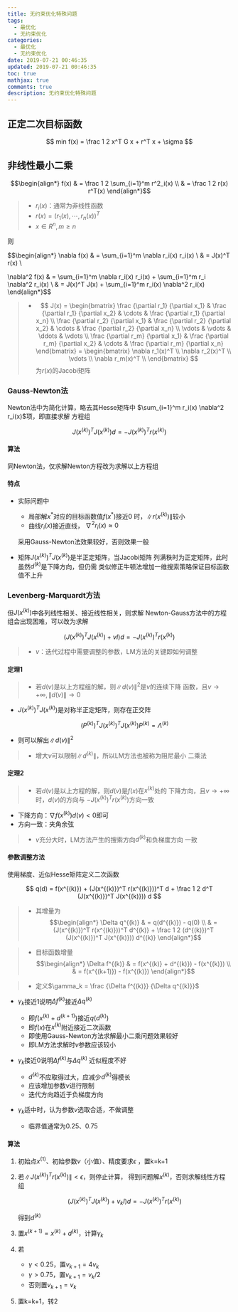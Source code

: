 ```yaml
---
title: 无约束优化特殊问题
tags:
  - 最优化
  - 无约束优化
categories:
  - 最优化
  - 无约束优化
date: 2019-07-21 00:46:35
updated: 2019-07-21 00:46:35
toc: true
mathjax: true
comments: true
description: 无约束优化特殊问题
---
```


##	正定二次目标函数

$$
min f(x) = \frac 1 2 x^T G x + r^T x + \sigma
$$

##	非线性最小二乘

$$\begin{align*}
f(x) & = \frac 1 2 \sum_{i=1}^m r^2_i(x) \\
& = \frac 1 2 r(x) r^T(x)
\end{align*}$$

> - $r_i(x)$：通常为非线性函数
> - $r(x) = (r_1(x), \cdots, r_n(x))^T$
> - $x \in R^n, m \geq n$

则

$$\begin{align*}
\nabla f(x) & = \sum_{i=1}^m \nabla r_i(x)
	r_i(x) \\
& = J(x)^T r(x) \\

\nabla^2 f(x) & = \sum_{i=1}^m \nabla r_i(x)
	r_i(x) + \sum_{i=1}^m r_i \nabla^2 r_i(x) \\
& = J(x)^T J(x) + \sum_{i=1}^m r_i(x) \nabla^2 r_i(x)
\end{align*}$$

> - $$
	J(x) = \begin{bmatrix}
	\frac {\partial r_1} {\partial x_1} &
		\frac {\partial r_1} {\partial x_2} & \cdots &
		\frac {\partial r_1} {\partial x_n} \\
	\frac {\partial r_2} {\partial x_1} &
		\frac {\partial r_2} {\partial x_2} & \cdots &
		\frac {\partial r_2} {\partial x_n} \\
	\vdots & \vdots & \ddots & \vdots \\
	\frac {\partial r_m} {\partial x_1} &
		\frac {\partial r_m} {\partial x_2} & \cdots &
		\frac {\partial r_m} {\partial x_n}
	\end{bmatrix}
	= \begin{bmatrix}
	\nabla r_1(x)^T \\
	\nabla r_2(x)^T \\
	\vdots \\
	\nabla r_m(x)^T \\
	\end{bmatrix}
	$$
	为$r(x)$的Jacobi矩阵

###	Gauss-Newton法

Newton法中为简化计算，略去其Hesse矩阵中
$\sum_{i=1}^m r_i(x) \nabla^2 r_i(x)$项，即直接求解
方程组

$$
J(x^{(k)})^T J(x^{(k)}) d = -J(x^{(k)})^T r(x^{(k)})
$$

####	算法

同Newton法，仅求解Newton方程改为求解以上方程组

####	特点

-	实际问题中

	-	局部解$x^{ * }$对应的目标函数值$f(x^{ * })$接近0
		时，$\|r(x^{(k)})\|$较小
	-	曲线$r_i(x)$接近直线，
		$\nabla^2 r_i(x) \approx 0$

	采用Gauss-Newton法效果较好，否则效果一般

-	矩阵$J(x^{(k)})^T J(x^{(k)})$是半正定矩阵，当Jacobi矩阵
	列满秩时为正定矩阵，此时虽然$d^{(k)}$是下降方向，但仍需
	类似修正牛顿法增加一维搜索策略保证目标函数值不上升

###	Levenberg-Marquardt方法

但$J(x^{(k)})$中各列线性相关、接近线性相关，则求解
Newton-Gauss方法中的方程组会出现困难，可以改为求解

$$
(J(x^{(k)})^T J(x^{(k)}) + vI) d = -J(x^{(k)})^T r(x^{(k)})
$$

> - $v$：迭代过程中需要调整的参数，LM方法的关键即如何调整

####	定理1

> - 若$d(v)$是以上方程组的解，则$\|d(v)\|^2$是$v$的连续下降
	函数，且$v \rightarrow +\infty, \|d(v)\| \rightarrow 0$

-	$J(x^{(k)})^T J(x^{(k)})$是对称半正定矩阵，则存在正交阵

	$$
	(P^{(k)})^T J(x^{(k)})^T J(x^{(k)}) P^{(k)} =
		\Lambda^{(k)}
	$$

-	则可以解出$\|d(v)\|^2$

> - 增大$v$可以限制$\|d^{(k)}\|$，所以LM方法也被称为阻尼最小
	二乘法

####	定理2

> - 若$d(v)$是以上方程的解，则$d(v)$是$f(x)$在$x^{(k)}$处的
	下降方向，且$v \rightarrow + \infty$时，$d(v)$的方向与
	$-J(x^{(k)})^T r(x^{(k)})$方向一致

-	下降方向：$\nabla f(x^{(k)}) d(v) < 0$即可
-	方向一致：夹角余弦

> - $v$充分大时，LM方法产生的搜索方向$d^{(k)}$和负梯度方向
	一致

####	参数调整方法

使用梯度、近似Hesse矩阵定义二次函数

$$
q(d) = f(x^{(k)}) + (J(x^{(k)})^T r(x^{(k)}))^T d +
	\frac 1 2 d^T (J(x^{(k)})^T J(x^{(k)})) d
$$

> - 其增量为
	$$\begin{align*}
	\Delta q^{(k)} & = q(d^{(k)}) - q(0) \\
	& = (J(x^{(k)})^T r(x^{(k)}))^T d^{(k)} + \frac 1 2
		(d^{(k)})^T (J(x^{(k)})^T J(x^{(k)})) d^{(k)}
	\end{align*}$$

> - 目标函数增量
	$$\begin{align*}
	\Delta f^{(k)} & = f(x^{(k)} + d^{(k)}) - f(x^{(k)}) \\
	& = f(x^{(k+1)}) - f(x^{(k)})
	\end{align*}$$

> - 定义$\gamma_k = \frac {\Delta f^{(k)}} {\Delta q^{(k)}}$

-	$\gamma_k$接近1说明$\Delta f^{(k)}$接近$\Delta q^{(k)}$

	-	即$f(x^{(k)} + d^{(k+1)})$接近$q(d^{(k)})$
	-	即$f(x)$在$x^{(k)}$附近接近二次函数
	-	即使用Gauss-Newton方法求解最小二乘问题效果较好
	-	即LM方法求解时$v$参数应该较小

-	$\gamma_k$接近0说明$\Delta f^{(k)}$与$\Delta q^{(k)}$
	近似程度不好

	-	$d^{(k)}$不应取得过大，应减少$d^{(k)}$得模长
	-	应该增加参数$v$进行限制
	-	迭代方向趋近于负梯度方向

-	$\gamma_k$适中时，认为参数$v$选取合适，不做调整
	-	临界值通常为0.25、0.75

####	算法

1.	初始点$x^{(1)}$、初始参数$v$（小值）、精度要求$\epsilon$
	，置k=k+1

2.	若$\|J(x^{(k)})^T r(x^{(k)})\| < \epsilon$，则停止计算，
	得到问题解$x^{(k)}$，否则求解线性方程组

	$$
	(J(x^{(k)})^T J(x^{(k)}) + v_kI) d = -J(x^{(k)})^T
		r(x^{(k)})
	$$

	得到$d^{(k)}$

3.	置$x^{(k+1)} = x^{(k)} + d^{(k)}$，计算$\gamma_k$

4.	若
	-	$\gamma < 0.25$，置$v_{k+1} = 4 v_k$
	-	$\gamma > 0.75$，置$v_{k+1} = v_k / 2$
	-	否则置$v_{k+1} = v_k$

5.	置k=k+1，转2


